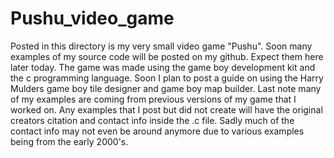 # Pushu_video_game
Posted in this directory is my very small video game "Pushu". Soon many examples of my source code will be posted on my github.
Expect them here later today. The game was made using the game boy development kit and the c programming language.
Soon I plan to post a guide on using the Harry Mulders game boy tile designer and game boy map builder.
Last note many of my examples are coming from previous versions of my game that I worked on. Any examples that I post but did not create will have the original creators citation and contact info inside the .c file. Sadly much of the contact info may not even be around anymore due to various examples being from the early 2000's.
